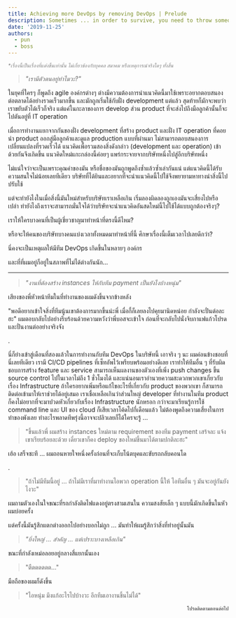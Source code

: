```yaml
---
title: Achieving more DevOps by removing DevOps | Prelude
description: Sometimes ... in order to survive, you need to throw someone out of the ship.
date: '2019-11-25'
authors:
  - pun
  - boss
---
```


<sup style="color: grey">_\*เรื่องนี้เป็นเรื่องที่แต่งขึ้นเท่านั้น
ไม่เกี่ยวข้องกับบุคคล สมาคม หรือเหตุการณ์จริงใดๆ ทั้งสิ้น_</sup>

> _"เรามีตัวตนอยู่ทำไมวะ?"_

ในยุคที่ใครๆ ก็พูดถึง agile องค์กรต่างๆ
ต่างมีความต้องการนำแนวคิดนี้มาใช้เพราะอยากตอบสนองต่อตลาดได้อย่างรวดเร็วมากขึ้น
และมักถูกเริ่มใช้กับฝั่ง development แต่แล้ว สุดท้ายก็มักจะพบว่า
เราขยับตัวได้เร็วก็จริง แต่แค่ในกะลาของการ develop ส่วน product
ที่จะส่งไปถึงมือลูกค้านั้นก็จะไปตันอยู่ที่ IT operation

เมื่อการทำงานแยกจากกันของฝั่ง development ที่สร้าง product และฝั่ง IT operation
ที่คอยนำ product ออกสู่มือลูกค้าและดูแล production แบบที่ผ่านมา
ไม่สามารถตอบสนองการเปลี่ยนแปลงที่รวดเร็วได้ แนวคิดเพื่อรวมสองสิ่งดังกล่าว
(development และ operation) เข้าด้วยกันจึงเกิดขึ้น แนวคิดใหม่แกะกล่องนี้ค่อยๆ
แพร่กระจายจากบริษัทหนึ่งไปสู่อีกบริษัทหนึ่ง

ไม่แน่ใจว่าจะเป็นเพราะคุณค่าของมัน หรือชื่อของมันถูกพูดถึงซ้ำแล้วซ้ำเล่ากันแน่
แต่แนวคิดนี้ได้รับความสนใจไม่น้อยเลยทีเดียว
บริษัทที่ได้ยินและอยากที่จะนำแนวคิดนี้ไปใช้จึงพยายามหาทางนำสิ่งนี้ไปปรับใช้

แต่จะทำยังไงในเมื่อสิ่งนี้มันใหม่สำหรับบริษัทเราเหลือเกิน
เริ่มลองผิดลองถูกเองมันจะเสี่ยงไปหรือเปล่า
ทำยังไงถึงเราจะสามารถมั่นใจได้ว่าบริษัทจะนำแนวคิดอันสดใหม่นี้ไปใช้ได้แบบถูกต้องจริงๆ?

เราให้ใครบางคนที่เป็นผู้เชี่ยวชาญมาทำหน้าที่ตรงนี้ดีไหม?

หรือจะให้คนของบริษัทบางคนแบ่งเวลาทั้งหมดมาทำหน้าที่นี้
ศึกษาเรื่องนี้เต็มเวลาไปเลยดีกว่า?

นี่คงจะเป็นเหตุผลให้มีทีม DevOps เกิดขึ้นในหลายๆ องค์กร

และที่ที่ผมอยู่ก็อยู่ในสภาพที่ไม่ได้ต่างกันนัก...

---

> _"งานที่ต้องสร้าง instances ให้กับทีม payment เป็นยังไงบ้างหนุ่ม"_

เสียงของพี่หัวหน้าทีมในที่ทำงานของผมดังขึ้นจากข้างหลัง

"พอดีอยากเข้าใจสิ่งที่ทีมนู้นเขาต้องการมากขึ้นน่ะพี่
เมื่อกี้ก็เลยลงไปคุยมานิดหน่อย กำลังจะปั่นต่อละฮะ"
ผมตอบกลับไปอย่างรีบร้อนด้วยความหวังว่าพี่บอสจะเข้าใจ
ก่อนที่จะกลับไปนั่งจิบกาแฟแก้วโปรดและปั่นงานต่ออย่างจริงจัง

.

นี่ก็ย่างเข้าสู่เดือนที่สองแล้วในการทำงานกับทีม DevOps ในบริษัทนี้ เอาจริง ๆ นะ
ผมค่อนข้างชอบที่นี่เลยทีเดียว เรามี CI/CD pipelines
ที่เซ็ทอัพไว้เพรียบพร้อมอย่างดีเลย เราทำให้ทีมอื่น ๆ ที่รับผิดชอบการสร้าง
feature และ service สามารถเห็นผลงานของตัวเองที่เพิ่ง push changes ขึ้น source
control ไปในเวลาไม่ถึง 1 ชั่วโมงได้
และแน่นอนเราอำนวยความสะดวกพวกเขาเกี่ยวกับเรื่อง Infrastructure
ถ้าใครอยากเพิ่มหรือแก้ไขอะไรที่เกี่ยวกับ product ของพวกเขา
ก็สามารถติดต่อเข้ามาให้เราช่วยได้อยู่เสมอ เราเชื่อเหลือเกินว่าส่วนใหญ่ developer
ที่ทำงานในทีม product ก็คงไม่อยากที่จะมาปวดหัวเกี่ยวกับเรื่อง Infrastructure
นักหรอก กว่าจะมาเรียนรู้การใช้ command line และ UI ของ cloud
ก็เสียเวลาโค้ดไปกี่เดือนแล้ว ไม่ต้องพูดถึงความเสี่ยงในการทำของพังเลย
ทำอะไรพลาดทีพรุ่งนี้อาจจะปลิวเลยก็ได้ใครจะรู้ ...

> "ขึ้นแล้วพี่ ผมสร้าง instances ใหม่ตาม requirement ของทีม payment เสร้จละ
> แจ้งเขาเรียบร้อยละด้วย เดี๋ยวเขาก็คง deploy ของใหม่ขึ้นมาได้ตามปกติละฮะ"

เฮ้อ เสร็จซะที ... ผมถอนหายใจหนึ่งครั้งก่อนที่จะเก็บโน้ตบุคและขับรถกลับคอนโด

.

> "ถ้าไม่มีทีมนี้อยู่ ... ถ้าไม่มีเราที่มาทำงานไอพวก operation นี้ให้ ไอทีมอื่น
> ๆ มันจะอยู่กันยังไงวะ"

ผมถามตัวเองในใจขณะที่รถกำลังติดไฟแดงอยู่ตรงสามเสนใน ความสงสัยเล็ก ๆ
แบบนี้มักเกิดขึ้นในหัวผมบ่อยครั้ง

แต่ครั้งนี้มันรู้สึกแตกต่างออกไปอย่างบอกไม่ถูก ...
มันทำให้ผมรู้สึกว่าสิ่งที่ทำอยู่นั้นมัน

> _"ยิ่งใหญ่ ... สำคัญ ... แต่เปราะบางเหลือเกิน"_

ขณะที่กำลังเหม่อลอยอยู่กลางสี่แยกนั้นเอง

> "ตืดดดดดด..."

มือถือของผมก็ดังขึ้น

> "ไอหนุ่ม มึงแก้อะไรไปบ้างวะ อีกทีมเอางานขึ้นไม่ได้"

<p style="text-align: right">
<sub>โปรดติดตามตอนต่อไป<sub>
</p>
